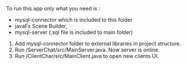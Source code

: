 To run this app only what you need is :
- mysql-connector which is included to this folder
- javaFx Scene Builder,
- mysql-server (.sql file is included to main folder)

1. Add mysql-connector folder to external libraries in project structure.
2. Run /ServerChat/src/MainServer.java. Now server is online.
3. Run /ClientChar/src/MainClient.java to open new clients UI. 
